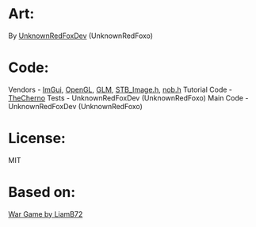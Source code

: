 # Art:
By [UnknownRedFoxDev](https://github.com/UnknownRedFoxDev) (UnknownRedFoxo)

# Code:
Vendors - [ImGui](https://github.com/ocornut/imgui), [OpenGL](https://www.opengl.org), [GLM](https://github.com/icaven/glm), [STB_Image.h](https://github.com/nothings/stb/blob/master/stb_image.h), [nob.h](https://github.com/tsoding/nob.h)
Tutorial Code - [TheCherno](https://www.youtube.com/watch?v=W3gAzLwfIP0&list=PLlrATfBNZ98foTJPJ_Ev03o2oq3-GGOS2)
Tests - UnknownRedFoxDev (UnknownRedFoxo)
Main Code - UnknownRedFoxDev (UnknownRedFoxo)

# License:
MIT

# Based on:
[War Game by LiamB72](https://github.com/LiamB72/War-card-game)
